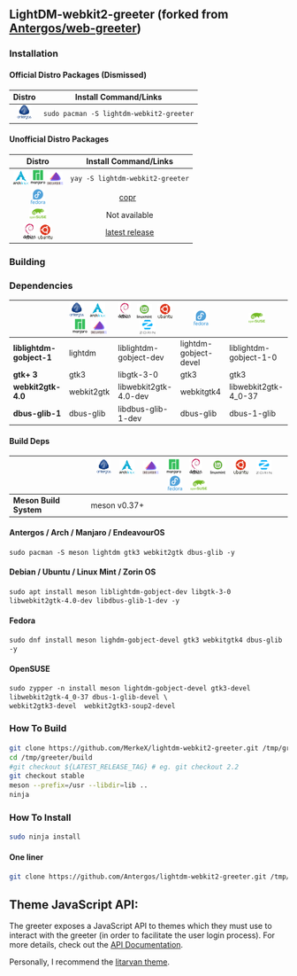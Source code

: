 ## LightDM-webkit2-greeter (forked from [Antergos/web-greeter](https://github.com/antergos/web-greeter/))


### Installation

#### Official Distro Packages (Dismissed)
|Distro|Install Command/Links|
|:---:|:---:|
|![antergos][antergos]|`sudo pacman -S lightdm-webkit2-greeter`|

#### Unofficial Distro Packages
|Distro|Install Command/Links|
|:---:|:---:|
|![arch][arch] ![manjaro][manjaro] ![endeavour][endeavour]|`yay -S lightdm-webkit2-greeter`|
|![fedora][fedora] |[copr](https://copr.fedorainfracloud.org/coprs/antergos/lightdm-webkit2-greeter/) &nbsp;|
|![openSUSE][openSUSE]| Not available|
|![Debian][debian] ![ubuntu][ubuntu]| [latest release](https://github.com/MerkeX/Lightdm-webkit2-greeter/releases/download/v2.2.5-1/lightdm-webkit2-greeter_2.2.5-1_amd64.deb)|
### Building

### Dependencies
|                       | ![antergos][antergos] &nbsp; ![arch][arch] &nbsp; ![manjaro][manjaro] &nbsp;![endeavour][endeavour] | ![debian][debian] &nbsp; ![mint][mint] &nbsp; ![ubuntu][ubuntu] &nbsp; ![zorin][zorin] | ![fedora][fedora]     | ![opensuse][opensuse]  | 
|-----------------------|--------------------------------------------------|--------------------------------------------------|-----------------------|------------------------|
|**liblightdm-gobject-1** |lightdm                                         |liblightdm-gobject-dev                            | lightdm-gobject-devel | liblightdm-gobject-1-0 |
|**gtk+ 3**               |gtk3                                            |libgtk-3-0                                        | gtk3                  | gtk3                   |
|**webkit2gtk-4.0**       |webkit2gtk                                      |libwebkit2gtk-4.0-dev                             | webkitgtk4            | libwebkit2gtk-4_0-37   |
|**dbus-glib-1**          |dbus-glib                                       |libdbus-glib-1-dev                                | dbus-glib             | dbus-1-glib            |

#### Build Deps
|                   | ![antergos][antergos] &nbsp;&nbsp; ![arch][arch] &nbsp;&nbsp; ![endeavour] &nbsp;&nbsp; ![manjaro] &nbsp;&nbsp; ![debian][debian] &nbsp;&nbsp; ![mint] &nbsp;&nbsp; ![ubuntu][ubuntu] &nbsp;&nbsp; ![zorin] &nbsp;&nbsp; ![fedora][fedora] &nbsp;&nbsp; ![opensuse][opensuse] |
|-------------------|--------------------------------------------------|
|**Meson Build System**|meson v0.37+|

#### Antergos / Arch / Manjaro / EndeavourOS
    sudo pacman -S meson lightdm gtk3 webkit2gtk dbus-glib -y

#### Debian / Ubuntu / Linux Mint / Zorin OS
    sudo apt install meson liblightdm-gobject-dev libgtk-3-0 libwebkit2gtk-4.0-dev libdbus-glib-1-dev -y

#### Fedora
    sudo dnf install meson lighdm-gobject-devel gtk3 webkitgtk4 dbus-glib -y

#### OpenSUSE
    sudo zypper -n install meson lightdm-gobject-devel gtk3-devel libwebkit2gtk-4_0-37 dbus-1-glib-devel \
    webkit2gtk3-devel  webkit2gtk3-soup2-devel


### How To Build
```sh
git clone https://github.com/MerkeX/lightdm-webkit2-greeter.git /tmp/greeter
cd /tmp/greeter/build
#git checkout ${LATEST_RELEASE_TAG} # eg. git checkout 2.2
git checkout stable
meson --prefix=/usr --libdir=lib ..
ninja
```

### How To Install
```sh
sudo ninja install
```

#### One liner
```sh
git clone https://github.com/Antergos/lightdm-webkit2-greeter.git /tmp/greeter && cd /tmp/greeter/build && git checkout stable && meson --prefix=/usr --libdir=lib .. && ninja && sudo ninja install
```

## Theme JavaScript API:
The greeter exposes a JavaScript API to themes which they must use to interact with the greeter (in order to facilitate the user login process). For more details, check out the [API Documentation](https://doclets.io/Antergos/lightdm-webkit2-greeter/stable). 

Personally, I recommend the [litarvan theme](https://github.com/Litarvan/lightdm-webkit-theme-litarvan).



[antergos]: /.distro_logo/antergos.png "antergos"
[arch]: /.distro_logo/arch.png "arch"
[debian]: /.distro_logo/debian.png "debian"
[endeavour]: /.distro_logo/endeavour.png "endeavour"
[fedora]: /.distro_logo/fedora.png "fedora"
[manjaro]: /.distro_logo/manjaro.png "manjaro"
[mint]: /.distro_logo/mint.png "mint"
[openSUSE]: /.distro_logo/opensuse.png "openSUSE"
[ubuntu]: /.distro_logo/ubuntu.png "ubuntu"
[zorin]: /.distro_logo/zorin.png "zorin"

[release]: https://img.shields.io/github/release/Antergos/web-greeter.svg?style=flat-square "Latest Release"
[codacy]: https://img.shields.io/codacy/grade/43c95c8c0e3749b8afa3bfd2b6edf541.svg?style=flat-square "Codacy Grade"
[circleci]: https://img.shields.io/circleci/project/Antergos/web-greeter/master.svg?style=flat-square "CI Status"
[api]: https://img.shields.io/badge/API--Docs-ready-brightgreen.svg?style=flat-square "Theme API Docs"
[aur]: https://img.shields.io/aur/votes/lightdm-webkit2-greeter.svg?maxAge=604800&style=flat-square "AUR Votes"

[whither]: https://github.com/Antergos/whither "Whither"
